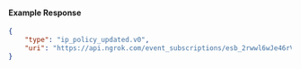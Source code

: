 <!-- Code generated for API Clients. DO NOT EDIT. -->

#### Example Response

```json
{
	"type": "ip_policy_updated.v0",
	"uri": "https://api.ngrok.com/event_subscriptions/esb_2rwwl6wJe46rVWlQLcJTw9Rn9E7/sources/ip_policy_updated.v0"
}
```
